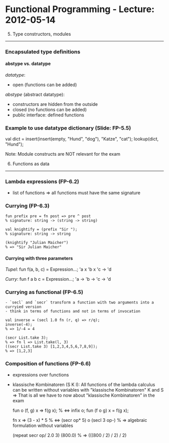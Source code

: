 Functional Programming - Lecture: 2012-05-14
============================================

5. Type constructors, modules
-----------------------------

### Encapsulated type definitions

#### abstype vs. datatype

*datatype*:
  - open (functions can be added)

*abstype* (abstract datatype):
  - constructors are hidden from the outside
  - closed (no functions can be added)
  - public interface: defined functions

### Example to use datatype dictionary (Slide: FP-5.5)

val dict = insert(insert(empty, "Hund", "dog"), "Katze", "cat");
lookup(dict, "Hund");

Note: Module constructs are NOT relevant for the exam

6. Functions as data
--------------------

### Lambda expressions (FP-6.2)

  - list of functions =>  all functions must have the same signature

### Currying (FP-6.3)

    fun prefix pre = fn post => pre ^ post
    % signature: string -> (string -> string) 

    val knightify = (prefix "Sir ");
    % signature: string -> string

    (knightify "Julian Maicher")
    % => "Sir Julian Maicher"


#### Currying with three parameters

*Tupel*:
fun f(a, b, c) = Expression...;
'a x 'b x 'c -> 'd 

*Curry*:
fun f a b c = Expression...;
'a -> 'b -> 'c -> 'd

### Currying as functional (FP-6.5)

    - `secl` and `secr` transform a function with two arguments into a curryied version
    - think in terms of functions and not in terms of invocation

    val inverse = (secl 1.0 fn (r, q) => r/q);
    inverse(-4);
    % => 1/-4 = 4

    (secr List.take 3);
    % => fn l => List.take(l, 3)
    ((secr List.take 3) [1,2,3,4,5,6,7,8,9]);
    % => [1,2,3]

### Composition of functions (FP-6.6)

  - expressions over functions 
  - klassische Kombinatoren (S K I): All functions of the lambda calculus can be written without variables with "klassische Kombinatoren" K and S
    => That is all we have to now about "klassische Kombinatoren" in the exam

    fun o (f, g) x => f(g x);
    % <=> 
    infix o;
    fun (f o g) x = f(g x);

    fn x => (3 - x) * 5
    % <=>
    (secr op* 5) o (secl 3 op-)
    % => algebraic formulation without variables

    (repeat secr op/ 2.0 3) (800.0)
    % => (((800 / 2) / 2) / 2)
